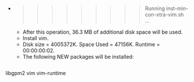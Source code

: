 * >>>>>>>>> Running inst-min-con-xtra-vim.sh ...
  * After this operation, 36.3 MB of additional disk space will be used.
  * Install vim.
  * Disk size = 4005372K. Space Used = 47156K. Runtime = 00:00:00:02.
  * The following NEW packages will be installed:
  ```bash
libgpm2 vim vim-runtime
  ```
